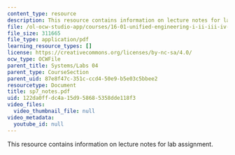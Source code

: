 ```yaml
---
content_type: resource
description: This resource contains information on lecture notes for lab assignment.
file: /ol-ocw-studio-app/courses/16-01-unified-engineering-i-ii-iii-iv-fall-2005-spring-2006/122da0ffdc4a15d958685358dde118f3_sp7_notes.pdf
file_size: 311665
file_type: application/pdf
learning_resource_types: []
license: https://creativecommons.org/licenses/by-nc-sa/4.0/
ocw_type: OCWFile
parent_title: Systems/Labs 04
parent_type: CourseSection
parent_uid: 87e8f47c-351c-ccd4-50e9-b5e03c5bbee2
resourcetype: Document
title: sp7_notes.pdf
uid: 122da0ff-dc4a-15d9-5868-5358dde118f3
video_files:
  video_thumbnail_file: null
video_metadata:
  youtube_id: null
---
```

This resource contains information on lecture notes for lab assignment.